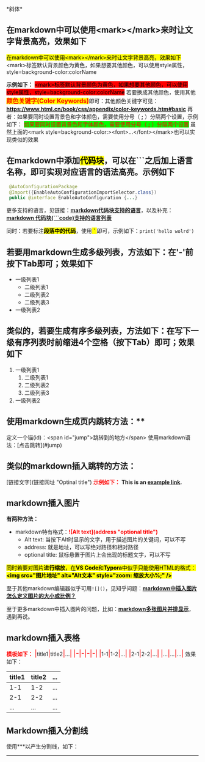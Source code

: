 \*斜体\*



## **在markdown中可以使用\<mark>\</mark>来时让文字背景高亮，效果如下**
<mark>在markdown中可以使用\<mark>\</mark>来时让文字背景高亮，效果如下</mark>
\<mark>标签默认背景颜色为黄色，如果想要其他颜色，可以使用style属性，style=background-color:colorName

**示例如下：**
<mark style=background-color:red>\<mark>标签默认背景颜色为黄色，如果想要其他颜色，可以使用style属性，style=background-color:colorName</mark>
若要换成其他颜色，使用其他<mark><font size=3 color=FF0000>**颜色关键字(Color Keywords)**</font></mark>即可：其他颜色关键字可见：**https://www.html.cn/book/css/appendix/color-keywords.htm#basic**
再者：如果要同时设置背景色和字体颜色，需要使用分号（ **;** ）分隔两个设置，示例如下：
<mark style=color:red;background-color:lime>如果要同时设置背景色和字体颜色，需要使用分号（ **;** ）分隔两个设置</mark>
虽然上面的\<mark style=background-color:>\<font>...\</font>\</mark>也可以实现类似的效果



## **在markdown中添加<mark>代码块</mark>，可以在\```之后加上语言名称，即可实现对应语言的语法高亮。示例如下**
  ```java
   @AutoConfigurationPackage
   @Import({EnableAutoConfigurationImportSelector.class})
   public @interface EnableAutoConfiguration {...}
  ```
更多支持的语言，见链接：[**markdown代码块支持的语言**](https://www.jianshu.com/p/1f223eb78ad8)，以及补充：[**markdown 代码块(```code)支持的语言列表**](https://www.jianshu.com/p/d32a3328489c)

同时：若要标注<mark>**段落中的代码**</mark>，使用<mark> **\`** </mark>即可，示例如下：`print('hello wolrd')`



## **若要用markdown生成多级列表，方法如下：在'-'前按下Tab即可；效果如下**
- 一级列表1
  - 二级列表1
  - 二级列表2
  - 二级列表3
- 一级列表2



## **类似的，若要生成有序多级列表，方法如下：在写下一级有序列表时前缩进4个空格（按下Tab）即可；效果如下**

1. 一级列表1
   1. 二级列表1
   2. 二级列表2
   3. 二级列表3
2. 一级列表2



## 使用markdown生成页内跳转方法：**

定义一个锚(id)：\<span id="jump">跳转到的地方\</span>
使用markdown语法：\[点击跳转\](#jump)

## **类似的markdown插入跳转的方法：**
\[链接文字\](链接网址 "Optinal title")
<font color=FF0000>**示例如下：**</font>
**This is an [example link](http://www.baidu.com/ "With a Title").** 

## **markdown插入图片**

**有两种方法：**

- markdown特有格式：<font color=FF0000>**\!\[Alt text](address "optional title")**</font>
  - Alt text: 当按下Alt时显示的文字，用于描述图片的关键词，可以不写
  - address: 就是地址，可以写绝对路径和相对路径
  - optional title: 鼠标悬置于图片上会出现的标题文字，可以不写

<mark>同时若要对图片**进行缩放**，在**VS Code**和**Typora**中似乎只能使用<mark>HTML的格式：**\<img src="图片地址" alt="Alt文本" style="zoom: 缩放大小%;" />**</mark>

至于其他markdown编辑器似乎可用`![]()`，见知乎问题：[**markdown中插入图片怎么定义图片的大小或比例？**](https://www.zhihu.com/question/23378396)

至于更多markdown中插入图片的问题，比如：[**markdown多张图片并排显示**](https://www.cnblogs.com/jaycethanks/p/12201959.html)，遇到再说。

## **markdown插入表格**

<font color=FF0000>**模板如下：**</font>
<font color=FF0000 size=4>\|</font>title1<font color=FF0000 size=4>\|</font>title2<font color=FF0000 size=4>\|</font>...<font color=FF0000 size=4>\|</font>
<font color=FF0000 size=4>\|-\|-\|-\|-\|</font>
<font color=FF0000 size=4>|</font>1-1<font color=FF0000 size=4>|</font>1-2<font color=FF0000 size=4>|</font>...<font color=FF0000 size=4>|</font>
<font color=FF0000 size=4>|</font>2-1<font color=FF0000 size=4>|</font>2-2<font color=FF0000 size=4>|</font>...<font color=FF0000 size=4>|</font>
<font color=FF0000 size=4>|</font>...<font color=FF0000 size=4>|</font>...<font color=FF0000 size=4>|</font>...<font color=FF0000 size=4>|</font>
效果如下：

|title1|title2|...|
|-|-|-|
|1-1|1-2|...|
|2-1|2-2|...|
|...|...|...|

## **Markdown插入分割线**

使用\***以产生分割线，如下：

***

